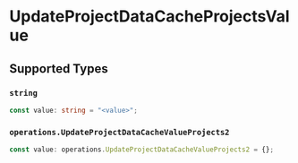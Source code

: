 # UpdateProjectDataCacheProjectsValue


## Supported Types

### `string`

```typescript
const value: string = "<value>";
```

### `operations.UpdateProjectDataCacheValueProjects2`

```typescript
const value: operations.UpdateProjectDataCacheValueProjects2 = {};
```

